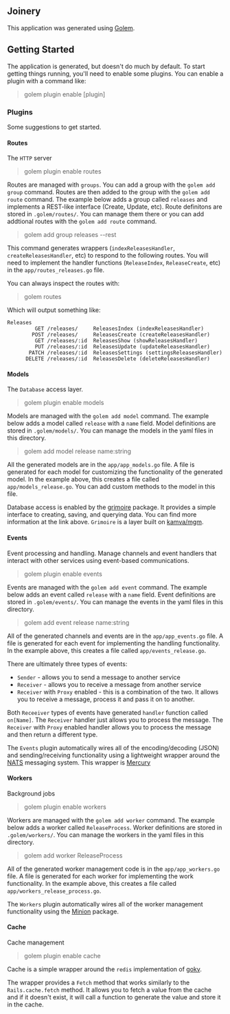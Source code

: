 ## Joinery

This application was generated using [Golem](https://github.com/dashotv/golem).

## Getting Started

The application is generated, but doesn't do much by default. To start getting things
running, you'll need to enable some plugins. You can enable a plugin with a command like:

> golem plugin enable [plugin]

### Plugins

Some suggestions to get started.

#### Routes

The `HTTP` server

> golem plugin enable routes

Routes are managed with `groups`. You can add a group with the `golem add group` command. Routes
are then added to the group with the `golem add route` command. The example below adds a group
called `releases` and implements a REST-like interface (Create, Update, etc). Route definitons
are stored in `.golem/routes/`. You can manage them there or you can add addtional routes with
the `golem add route` command.

> golem add group releases --rest

This command generates wrappers (`indexReleasesHandler`, `createReleasesHandler`, etc) to
respond to the following routes. You will need to implement the handler functions
(`ReleaseIndex`, `ReleaseCreate`, etc) in the `app/routes_releases.go` file.

You can always inspect the routes with:

> golem routes

Which will output something like:

```
Releases
         GET /releases/     ReleasesIndex (indexReleasesHandler)
        POST /releases/     ReleasesCreate (createReleasesHandler)
         GET /releases/:id  ReleasesShow (showReleasesHandler)
         PUT /releases/:id  ReleasesUpdate (updateReleasesHandler)
       PATCH /releases/:id  ReleasesSettings (settingsReleasesHandler)
      DELETE /releases/:id  ReleasesDelete (deleteReleasesHandler)
```


#### Models

The `Database` access layer.

> golem plugin enable models

Models are managed with the `golem add model` command. The example below adds a model
called `release` with a `name` field. Model definitions are stored in `.golem/models/`.
You can manage the models in the yaml files in this directory.

> golem add model release name:string

All the generated models are in the `app/app_models.go` file. A file is generated for each
model for customizing the functionality of the generated model. In the example above, this
creates a file called `app/models_release.go`. You can add custom methods to the model in
this file.

Database access is enabled by the [grimoire](https://github.com/dashotv/grimoire) package.
It provides a simple interface to creating, saving, and querying data. You can find more
information at the link above. `Grimoire` is a layer built on
[kamva/mgm](https://github.com/kamva/mgm).

#### Events

Event processing and handling. Manage channels and event handlers that interact with other
services using event-based communications.

> golem plugin enable events

Events are managed with the `golem add event` command. The example below adds an event
called `release` with a `name` field. Event definitions are stored in `.golem/events/`.
You can manage the events in the yaml files in this directory.

> golem add event release name:string

All of the generated channels and events are in the `app/app_events.go` file. A file is
generated for each event for implementing the handling functionality. In the example
above, this creates a file called `app/events_release.go`.

There are ultimately three types of events:
* `Sender` - allows you to send a message to another service
* `Receiver` - allows you to receive a message from another service
* `Receiver` with `Proxy` enabled - this is a combination of the two. It
  allows you to receive a message, process it and pass it on to another.

Both `Receeiver` types of events have generated `handler` function called `on[Name]`. The
`Receiver` handler just allows you to process the message. The `Receiver` with `Proxy` enabled
handler allows you to process the message and then return a different type.

The `Events` plugin automatically wires all of the encoding/decoding (JSON) and sending/receiving
functionality using a lightweight wrapper around the [NATS](https://nats.io/) messaging system.
This wrapper is [Mercury](https://github.com/dashotv/mercury)

#### Workers

Background jobs

> golem plugin enable workers

Workers are managed with the `golem add worker` command. The example below adds a worker
called `ReleaseProcess`. Worker definitions are stored in `.golem/workers/`. You can manage
the workers in the yaml files in this directory.

> golem add worker ReleaseProcess

All of the generated worker management code is in the `app/app_workers.go` file. A file
is generated for each worker for implementing the work functionality. In the example above,
this creates a file called `app/workers_release_process.go`.

The `Workers` plugin automatically wires all of the worker management functionality using
the [Minion](https://github.com/dashotv/minion) package.

#### Cache

Cache management

> golem plugin enable cache

Cache is a simple wrapper around the `redis` implementation of
[gokv](https://github.com/philippgille/gokv).

The wrapper provides a `Fetch` method that works similarly to the `Rails.cache.fetch`
method. It allows you to fetch a value from the cache and if it doesn't exist, it will
call a function to generate the value and store it in the cache.

